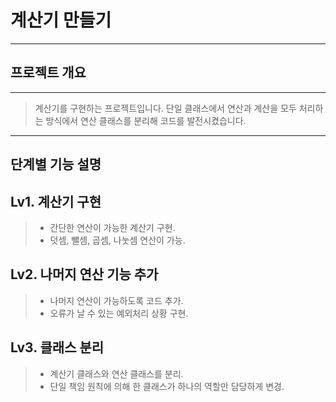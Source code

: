 # 계산기 만들기
---
## 프로젝트 개요
---
> 계산기를 구현하는 프로젝트입니다. 단일 클래스에서 연산과 계산을 모두 처리하는 방식에서 연산 클래스를 분리해 코드를 발전시켰습니다.
--- 
단계별 기능 설명
---
## Lv1. 계산기 구현

>- 간단한 연산이 가능한 계산기 구현.
>- 덧셈, 뺄셈, 곱셈, 나눗셈 연산이 가능.


## Lv2. 나머지 연산 기능 추가

>- 나머지 연산이 가능하도록 코드 추가.
>- 오류가 날 수 있는 예외처리 상황 구현.

## Lv3. 클래스 분리

>- 계산기 클래스와 연산 클래스를 분리.
>- 단일 책임 원칙에 의해 한 클래스가 하나의 역할만 담당하게 변경.





